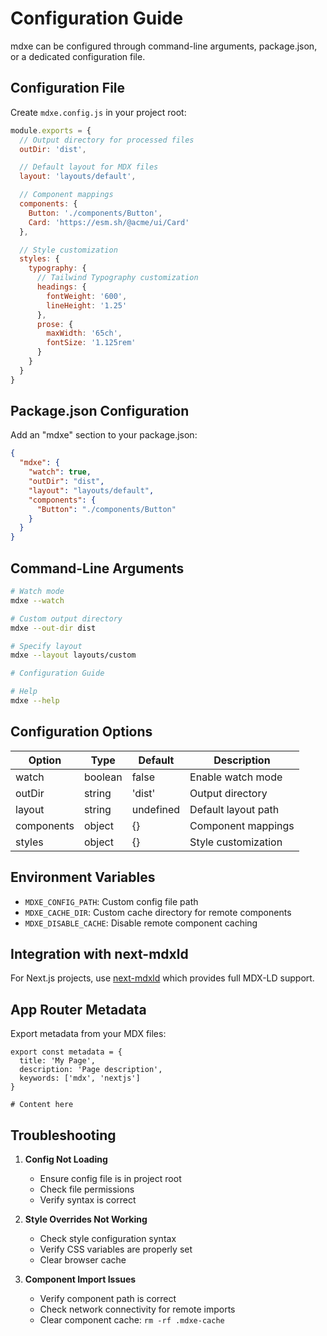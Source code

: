 # Configuration Guide

mdxe can be configured through command-line arguments, package.json, or a dedicated configuration file.

## Configuration File

Create `mdxe.config.js` in your project root:

```javascript
module.exports = {
  // Output directory for processed files
  outDir: 'dist',

  // Default layout for MDX files
  layout: 'layouts/default',

  // Component mappings
  components: {
    Button: './components/Button',
    Card: 'https://esm.sh/@acme/ui/Card'
  },

  // Style customization
  styles: {
    typography: {
      // Tailwind Typography customization
      headings: {
        fontWeight: '600',
        lineHeight: '1.25'
      },
      prose: {
        maxWidth: '65ch',
        fontSize: '1.125rem'
      }
    }
  }
}
```

## Package.json Configuration

Add an "mdxe" section to your package.json:

```json
{
  "mdxe": {
    "watch": true,
    "outDir": "dist",
    "layout": "layouts/default",
    "components": {
      "Button": "./components/Button"
    }
  }
}
```

## Command-Line Arguments

```bash
# Watch mode
mdxe --watch

# Custom output directory
mdxe --out-dir dist

# Specify layout
mdxe --layout layouts/custom

# Configuration Guide

# Help
mdxe --help
```

## Configuration Options

| Option | Type | Default | Description |
|--------|------|---------|-------------|
| watch | boolean | false | Enable watch mode |
| outDir | string | 'dist' | Output directory |
| layout | string | undefined | Default layout path |
| components | object | {} | Component mappings |
| styles | object | {} | Style customization |

## Environment Variables

- `MDXE_CONFIG_PATH`: Custom config file path
- `MDXE_CACHE_DIR`: Custom cache directory for remote components
- `MDXE_DISABLE_CACHE`: Disable remote component caching

## Integration with next-mdxld

For Next.js projects, use [next-mdxld](https://github.com/ai-primitives/next-mdxld) which provides full MDX-LD support.

## App Router Metadata

Export metadata from your MDX files:

```mdx
export const metadata = {
  title: 'My Page',
  description: 'Page description',
  keywords: ['mdx', 'nextjs']
}

# Content here
```

## Troubleshooting

1. **Config Not Loading**
   - Ensure config file is in project root
   - Check file permissions
   - Verify syntax is correct

2. **Style Overrides Not Working**
   - Check style configuration syntax
   - Verify CSS variables are properly set
   - Clear browser cache

3. **Component Import Issues**
   - Verify component path is correct
   - Check network connectivity for remote imports
   - Clear component cache: `rm -rf .mdxe-cache`
